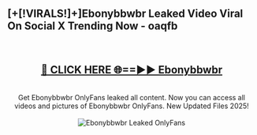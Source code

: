<h2>[+[!VIRALS!]+]Ebonybbwbr Leaked Video Viral On Social X Trending Now - oaqfb</h2>
<br>
<div align="center">
<h2><a href="https://libra.edu.pl?Ebonybbwbr" rel="nofollow">🔴 CLICK HERE 🌐==►► Ebonybbwbr</a></h2>
<br>
Get Ebonybbwbr OnlyFans leaked all content. Now you can access all videos and pictures of Ebonybbwbr OnlyFans. New Updated Files 2025!
<br>
<br>
<a href="https://libra.edu.pl?Ebonybbwbr" rel="nofollow" data-target="animated-image.originalLink"><img src="https://i.ibb.co.com/WyWwxjT/player-gif2.gif" alt="Ebonybbwbr Leaked OnlyFans" style="max-width: 100%; display: inline-block;" data-target="animated-image.originalImage"></a>
</div>
<br>